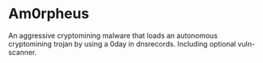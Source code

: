 # Am0rpheus 
An aggressive cryptomining malware that loads an autonomous cryptomining trojan by using a 0day in dnsrecords. Including optional vuln-scanner. 

